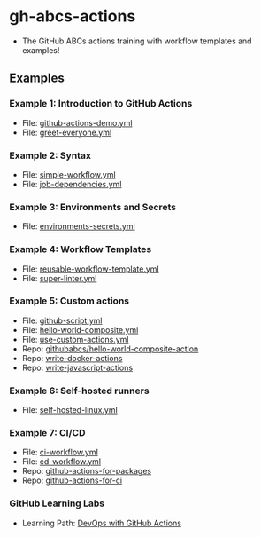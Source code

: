 # gh-abcs-actions
- The GitHub ABCs actions training with workflow templates and examples!

## Examples

### Example 1: Introduction to GitHub Actions
- File: [github-actions-demo.yml](/.github/workflows/github-actions-demo.yml)
- File: [greet-everyone.yml](/.github/workflows/greet-everyone.yml)

### Example 2: Syntax
- File: [simple-workflow.yml](/.github/workflows/simple-workflow.yml)
- File: [job-dependencies.yml](/.github/workflows/job-dependencies.yml)

### Example 3: Environments and Secrets
- File: [environments-secrets.yml](/.github/workflows/environments-secrets.yml)

### Example 4: Workflow Templates
- File: [reusable-workflow-template.yml](/.github/workflows/reusable-workflow-template.yml)
- File: [super-linter.yml](/.github/workflows/super-linter.yml)

### Example 5: Custom actions
- File: [github-script.yml](/.github/workflows/github-script.yml)
- File: [hello-world-composite.yml](/.github/workflows/hello-world-composite.yml)
- File: [use-custom-actions.yml](/.github/workflows/use-custom-actions.yml)
- Repo: [githubabcs/hello-world-composite-action](https://github.com/githubabcs/hello-world-composite-action)
- Repo: [write-docker-actions](https://github.com/CalinL/write-docker-actions)
- Repo: [write-javascript-actions](https://github.com/CalinL/writing-javascript-actions)

### Example 6: Self-hosted runners
- File: [self-hosted-linux.yml](/.github/workflows/self-hosted-linux.yml)

### Example 7: CI/CD
- File: [ci-workflow.yml](/.github/workflows/ci-workflow.yml)
- File: [cd-workflow.yml](/.github/workflows/cd-workflow.yml)
- Repo: [github-actions-for-packages](https://github.com/CalinL/github-actions-for-packages)
- Repo: [github-actions-for-ci](https://github.com/CalinL/github-actions-for-ci)

### GitHub Learning Labs
- Learning Path: [DevOps with GitHub Actions](https://lab.github.com/githubtraining/devops-with-github-actions)

